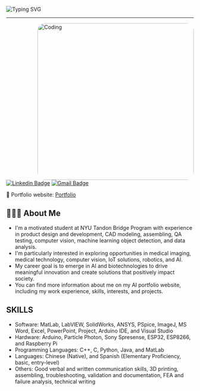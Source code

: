 <img src="https://readme-typing-svg.herokuapp.com?font=Righteous&size=35&duration=4000&pause=1000&random=false&width=500&height=70&lines=Hi+There!+%F0%9F%91%8B;I'm+William+Lu!" alt="Typing SVG" /><hr>
<img align="right" alt="Coding" width="420" style="border-radius:20px;"
	src="https://www.bing.com/th/id/OGC.03a4a5f034bf0bafa661fd8a8aabedc8?pid=1.7&rurl=https%3a%2f%2fmedia0.giphy.com%2fmedia%2fqgQUggAC3Pfv687qPC%2fgiphy.gif&ehk=0WFoNJZvf2nBGDXdzjWoT5v9NZ6w0dFrsLnAce6f9rM%3d"/>

[![Linkedin Badge](https://img.shields.io/badge/-William_Lu-blue?style=flat-square&logo=Linkedin&logoColor=white&link=https://www.linkedin.com/in/william-lu-47693b145/)](https://www.linkedin.com/in/william-lu-47693b145/)
[![Gmail Badge](https://img.shields.io/badge/-luwei2359@gmail.com-c14438?style=flat-square&logo=Gmail&logoColor=white&link=mailto:luwei2359@gmail.com)](mailto:luwei2359@gmail.com) 

🎯 Portfolio website: [Portfolio](https://williamlu.streamlit.app/)

## 👨🏻‍💻 About Me 

- I'm a motivated student at NYU Tandon Bridge Program with experience in product design and development, CAD modeling, assembling, QA testing, computer vision, machine learning object detection, and data analysis.
- I'm particularly interested in exploring opportunities in medical imaging, medical technology, computer vision, IoT solutions, robotics, and AI.
- My career goal is to emerge in AI and biotechnologies to drive meaningful innovation and create solutions that positively impact society.
- You can find more information about me on my AI portfolio website, including my work experience, skills, interests, and projects.

## SKILLS
- Software: MatLab, LabVIEW, SolidWorks, ANSYS, PSpice, ImageJ, MS Word, Excel, PowerPoint, Project, Arduino IDE, and Visual Studio
- Hardware: Arduino, Particle Photon, Sony Spresense, ESP32, ESP8266, and Raspberry Pi
- Programming Languages: C++, C, Python, Java, and MatLab
- Languages: Chinese (Native), and Spanish (Elementary Proficiency, basic, entry-level)
- Others: Good verbal and written communication skills, 3D printing, assembling, troubleshooting, validation and documentation, FEA and failure analysis, technical
writing
